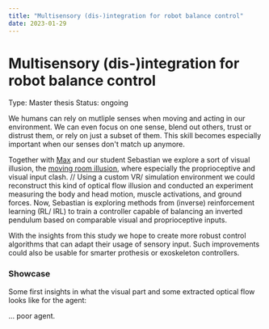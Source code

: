 ```yaml
---
title: "Multisensory (dis-)integration for robot balance control"
date: 2023-01-29
---
```


# Multisensory (dis-)integration for robot balance control

Type: Master thesis
Status: ongoing

We humans can rely on mutliple senses when moving and acting in our environment. We can even focus on one sense, blend out others, trust or distrust them, or rely on just a subset of them. This skill becomes especially important when our senses don't match up anymore.

Together with [Max](http://lauflabor.ifs-tud.de/doku.php?id=lab_members:lab_members_maximilian_alexander_stasica) and our student Sebastian we explore a sort of visual illusion, the [moving room illusion](https://www.youtube.com/watch?v=F4xenIulg_8), where especially the proprioceptive and visual input clash. //
Using a custom VR/ simulation environment we could reconstruct this kind of optical flow illusion and conducted an experiment measuring the body and head motion, muscle activations, and ground forces. Now, Sebastian is exploring methods from (inverse) reinforcement learning (RL/ IRL) to train a controller capable of balancing an inverted pendulum based on comparable visual and proprioceptive inputs. 

With the insights from this study we hope to create more robust control algorithms that can adapt their usage of sensory input. Such improvements could also be usable for smarter prothesis or exoskeleton controllers.

### Showcase
Some first insights in what the visual part and some extracted optical flow looks like for the agent:

<!-- <video controls="controls" width="600" height="300" name="Launching event">
  <source src="https://uvest.github.io/figures/optical_flow_1.mp4">
</video>

<video controls="controls" width="600" height="300" name="Launching event">
  <source src="https://uvest.github.io/figures/optical_flow_3.mp4">
</video> -->

... poor agent.